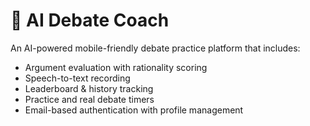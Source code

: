 # 🧠 AI Debate Coach

An AI-powered mobile-friendly debate practice platform that includes:

- Argument evaluation with rationality scoring
- Speech-to-text recording
- Leaderboard & history tracking
- Practice and real debate timers
- Email-based authentication with profile management
